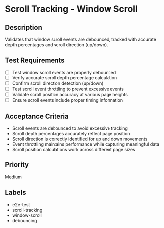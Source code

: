 # Scroll Tracking - Window Scroll

## Description
Validates that window scroll events are debounced, tracked with accurate depth percentages and scroll direction (up/down).

## Test Requirements
- [ ] Test window scroll events are properly debounced
- [ ] Verify accurate scroll depth percentage calculation
- [ ] Confirm scroll direction detection (up/down)
- [ ] Test scroll event throttling to prevent excessive events
- [ ] Validate scroll position accuracy at various page heights
- [ ] Ensure scroll events include proper timing information

## Acceptance Criteria
- Scroll events are debounced to avoid excessive tracking
- Scroll depth percentages accurately reflect page position
- Scroll direction is correctly identified for up and down movements
- Event throttling maintains performance while capturing meaningful data
- Scroll position calculations work across different page sizes

## Priority
Medium

## Labels
- e2e-test
- scroll-tracking
- window-scroll
- debouncing